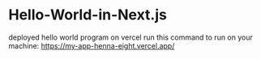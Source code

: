 # Hello-World-in-Next.js
deployed hello world program on vercel
run this command to run on your machine:
   https://my-app-henna-eight.vercel.app/
